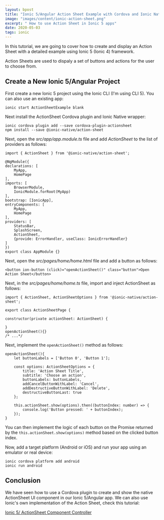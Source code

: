 ```yaml
---
layout: bpost
title: "Ionic 5/Angular Action Sheet Example with Cordova and Ionic Native 5"
image: "images/content/ionic-action-sheet.png"
excerpt: " How to use Action Sheet in Ionic 5 apps"
date: 2020-05-03 
tags: ionic 
---
```


In this tutorial, we are going to cover how to create and display an Action Sheet with a detailed example using Ionic 5 (Ionic 4) framework.

Action Sheets are used to dispaly a set of buttons and actions for the user to choose from.

## Create a New Ionic 5/Angular Project

First create a new Ionic 5 project using the Ionic CLI (I'm using CLI 5). You can also use an existing app:

    ionic start ActionSheetExample blank 

Next install the ActionSheet Cordova plugin and Ionic Native wrapper:

    ionic cordova plugin add --save cordova-plugin-actionsheet
    npm install --save @ionic-native/action-sheet


Next, open the <em>src/app/app.module.ts</em> file and add <em>ActionSheet</em> to the list of providers as follows:

    import { ActionSheet } from '@ionic-native/action-sheet';

    @NgModule({
    declarations: [
        MyApp,
        HomePage  
    ],
    imports: [
        BrowserModule,
        IonicModule.forRoot(MyApp)
    ],
    bootstrap: [IonicApp],
    entryComponents: [
        MyApp,
        HomePage
    ],
    providers: [
        StatusBar,
        SplashScreen,
        ActionSheet,
        {provide: ErrorHandler, useClass: IonicErrorHandler}
    ]
    })
    export class AppModule {}


Next, open the <em>src/pages/home/home.html</em> file and add a button as follows:

    <button ion-button (click)="openActionSheet()" class="button">Open Action Sheet</button>

Next, in the <em>src/pages/home/home.ts</em> file, import and inject ActionSheet as follows:

    import { ActionSheet, ActionSheetOptions } from '@ionic-native/action-sheet';

    export class ActionSheetPage {

    constructor(private actionSheet: ActionSheet) {
        
    }   
    openActionSheet(){}
    /* ...*/ 

Next, implement the `openActionSheet()` method as follows:

    openActionSheet(){
        let buttonLabels = ['Button 0', 'Button 1'];

        const options: ActionSheetOptions = {
            title: 'Action Sheet Title',
            subtitle: 'Choose an action',
            buttonLabels: buttonLabels,
            addCancelButtonWithLabel: 'Cancel',
            addDestructiveButtonWithLabel: 'Delete',
            destructiveButtonLast: true
        };

        this.actionSheet.show(options).then((buttonIndex: number) => {
            console.log('Button pressed: ' + buttonIndex);
        });
    }

You can then implement the logic of each button on the Promise returned by  the `this.actionSheet.show(options)` method based on the clicked button index.

Now, add a target platform (Android or iOS) and run your app using an emulator or real device:

    ionic cordova platform add android 
    ionic run android 

## Conclusion 

We have seen how to use a Cordova plugin to create and show the native ActionSheet UI component in our Ionic 5/Angular app. We can also 
use Ionic's own implementation of the Action Sheet, check this tutorial:

<a href="/ionic-action-sheet-controller">Ionic 5/ ActionSheet Component Controller</a> 